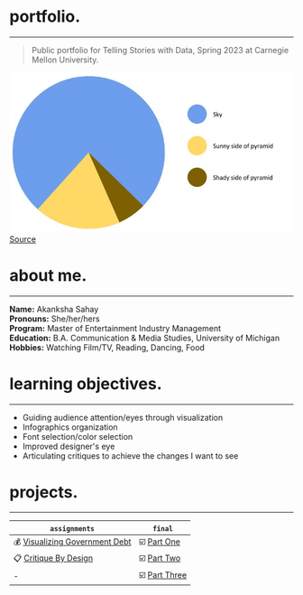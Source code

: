 # portfolio.
---
> Public portfolio for Telling Stories with Data, Spring 2023 at Carnegie Mellon University.   

![Pyramid Data Visualization](pyramid.jpg)  
[Source](https://percentagecalculator.mes.fm/memes/the-great-pyramid-of-giza-pie-chart)

# about me.
---
**Name:** Akanksha Sahay  
**Pronouns:** She/her/hers  
**Program:** Master of Entertainment Industry Management   
**Education:** B.A. Communication & Media Studies, University of Michigan  
**Hobbies:** Watching Film/TV, Reading, Dancing, Food  

# learning objectives.
---
- Guiding audience attention/eyes through visualization
- Infographics organization
- Font selection/color selection
- Improved designer's eye
- Articulating critiques to achieve the changes I want to see

# projects.
---

| `assignments` | `final` |   
| --- | --- |  
| 💰 [Visualizing Government Debt](assignment2.md) | ☑️ [Part One](final1.md) |  
| 📋 [Critique By Design](assignment3.md) | ☑️ [Part Two](final2.md) |  
| - | ☑️ [Part Three](final3.md) |  

